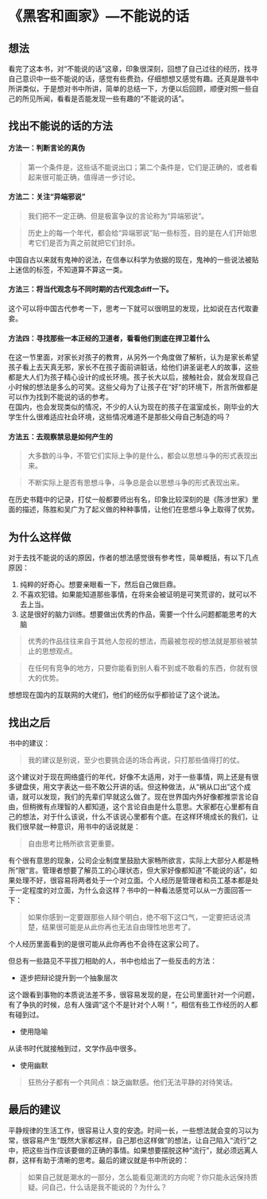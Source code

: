 # 《黑客和画家》—不能说的话
## 想法
看完了这本书，对“不能说的话”这章，印象很深刻，回想了自己过往的经历，找寻自己意识中一些不能说的话，感觉有些费劲，仔细想想又感觉有趣。还真是跟书中所讲类似，于是想对书中所讲，简单的总结一下，方便以后回顾，顺便对照一些自己的所见所闻，看看是否能发现一些有趣的“不能说的话”。
## 找出不能说的话的方法
#### 方法一：判断言论的真伪
> 第一个条件是，这些话不能说出口；第二个条件是，它们是正确的，或者看起来很可能正确，值得进一步讨论。
#### 方法二：关注“异端邪说”
> 我们把不一定正确、但是极富争议的言论称为“异端邪说”。  

> 历史上的每一个年代，都会给“异端邪说”贴一些标签，目的是在人们开始思考它们是否为真之前就把它们封杀。  

中国自古以来就有鬼神的说法，在信奉以科学为依据的现在，鬼神的一些说法被贴上迷信的标签，不知道算不算这一类。
#### 方法三：将当代观念与不同时期的古代观念diff一下。
这个可以将中国古代参考一下，思考一下就可以很明显的发现，比如说在古代取妻妾。
#### 方法四：寻找那些一本正经的卫道者，看看他们到底在捍卫着什么
在这一节里面，对家长对孩子的教育，从另外一个角度做了解析，认为是家长希望孩子看上去天真无邪，家长不在孩子面前讲脏话，给他们讲圣诞老人的故事，这些都是大人们为孩子精心设计的成长环境。孩子长大以后，接触社会，就会发现自己小时候的想法是多么的可笑。这些父母为了让孩子在“好”的环境下，所言所做都是可以作为找到不能说的话的参考。  
在国内，也会发现类似的情况，不少的人认为现在的孩子在温室成长，刚毕业的大学生什么很难适应社会环境，这些情况难道不是那些父母自己制造的吗？
#### 方法五：去观察禁忌是如何产生的
> 大多数的斗争，不管它们实际上争的是什么，都会以思想斗争的形式表现出来。

> 不断实际上是否有思想斗争，斗争总是会以思想斗争的形式表现出来。

在历史书籍中的记录，打仗一般都要师出有名，印象比较深刻的是《陈涉世家》里面的描述，陈胜和吴广为了起义做的种种事情，让他们在思想斗争上取得了优势。
## 为什么这样做
对于去找不能说的话的原因，作者的想法感觉很有参考性，简单概括，有以下几点原因：
1. 纯粹的好奇心。想要亲眼看一下，然后自己做巨鼎。
2. 不喜欢犯错。如果能知道那些事情，在将来会被证明是可笑荒谬的，就可以不去上当。
3. 这是很好的脑力训练。想要做出优秀的作品，需要一个什么问题都能思考的大脑  

> 优秀的作品往往来自于其他人忽视的想法，而最被忽视的想法就是那些被禁止的思想观点。

> 在任何有竞争的地方，只要你能看到别人看不到或不敢看的东西，你就有很大的优势。

想想现在国内的互联网的大佬们，他们的经历似乎都验证了这个说法。

## 找出之后
书中的建议：
> 我的建议是别说，至少也要挑合适的场合再说，只打那些值得打的仗。

这个建议对于现在网络盛行的年代，好像不太适用，对于一些事情，网上还是有很多键盘侠，用文字表达一些不敢公开讲的话。但这种做法，从“祸从口出”这个成语，就可以发现，我们的先辈们早就这么做了。现在世界国内外好像都推崇言论自由，但稍微有点理智的人都知道，这个言论自由是什么意思。大家都在心里都有自己的想法，对于什么该说，什么不该说心里都有个底。在这样环境成长的我们，让我们很早就一种意识，用书中的话说就是：
> 自由思考比畅所欲言更重要。

有个很有意思的现象，公司企业制度里鼓励大家畅所欲言，实际上大部分人都是畅所“限”言。管理者想要了解员工的心理状态，但大家好像都知道“不能说的话”，如果处理不好，很容易将两者处于一个对立面。个人经历是管理者和员工基本都是处于一定程度的对立面，为什么会这样？书中的一种看法感觉可以从一方面回答一下：
> 如果你感到一定要跟那些人辩个明白，绝不咽下这口气，一定要把话说清楚，结果很可能是从此你再也无法自由理性地思考了。

个人经历里面看到的是很可能从此你再也不会待在这家公司了。

但总有一些路见不平拔刀相助的人，书中也给出了一些反击的方法：
- 逐步把辩论提升到一个抽象层次

这个跟看到事物的本质说法差不多，很容易发现的是，在公司里面针对一个问题，有了争执的时候，总有人强调“这个不是针对个人啊！”，相信有些工作经历的人都有碰到过。

- 使用隐喻

从读书时代就接触到过，文学作品中很多。

- 使用幽默
> 狂热分子都有一个共同点：缺乏幽默感。他们无法平静的对待笑话。



## 最后的建议
平静规律的生活工作，很容易让人变的安逸。时间一长，一些想法就会变的习以为常，很容易产生“既然大家都这样，自己那也这样做”的想法，让自己陷入“流行”之中，把这些当作应该要做的正确的事情。如果想要摆脱这种“流行”，就必须远离人群，这样有助于清晰的思考。最后的建议就是书中所说的：
> 如果自己就是潮水的一部分，怎么能看见潮流的方向呢？你只能永远保持质疑。问自己，什么话是我不能说的？为什么？



